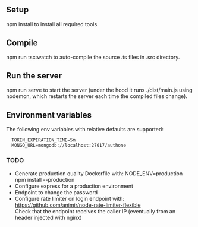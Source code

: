 ## Setup

npm install to install all required tools.

## Compile

npm run tsc:watch to auto-compile the source .ts files in .src directory.

## Run the server

npm run serve to start the server (under the hood it runs ./dist/main.js using nodemon, which restarts the server each time the compiled files change).

## Environment variables

The following env variables with relative defaults are supported:

```
  TOKEN_EXPIRATION_TIME=5m
  MONGO_URL=mongodb://localhost:27017/authone
```

### TODO

- Generate production quality Dockerfile with:
  NODE_ENV=production
  npm install --production
- Configure express for a production environment
- Endpoint to change the password
- Configure rate limiter on login endpoint with:
  https://github.com/animir/node-rate-limiter-flexible  
  Check that the endpoint receives the caller IP (eventually from an header injected with nginx)

